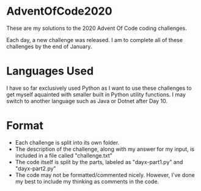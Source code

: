 # AdventOfCode2020
These are my solutions to the 2020 Advent Of Code coding challenges.

Each day, a new challenge was released. I am to complete all of these challenges by the end of January.

# Languages Used

I have so far exclusively used Python as I want to use these challenges to get myself aquainted with smaller built in Python utility functions.
I may switch to another language such as Java or Dotnet after Day 10.

# Format

- Each challenge is split into its own folder.
- The description of the challenge, along with my answer for my input, is included in a file called "challenge.txt"
- The code itself is split by the parts, labeled as "dayx-part1.py" and "dayx-part2.py"
- The code may not be formatted/commented nicely. However, I've done my best to include my thinking as comments in the code.
